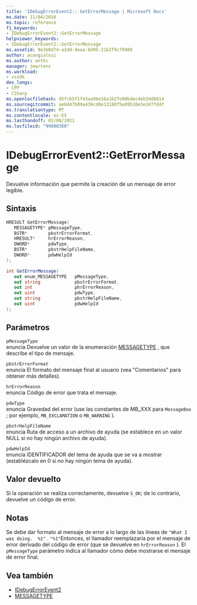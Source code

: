 ```yaml
---
title: 'IDebugErrorEvent2:: GetErrorMessage | Microsoft Docs'
ms.date: 11/04/2016
ms.topic: reference
f1_keywords:
- IDebugErrorEvent2::GetErrorMessage
helpviewer_keywords:
- IDebugErrorEvent2::GetErrorMessage
ms.assetid: 9e3b0d74-a2dd-4eaa-bd95-21b2f9c79409
author: acangialosi
ms.author: anthc
manager: jmartens
ms.workload:
- vssdk
dev_langs:
- CPP
- CSharp
ms.openlocfilehash: d5fcb5f1f43aa9be16a1b2fe00bdec4eb3dd6014
ms.sourcegitcommit: ae6d47b09a439cd0e13180f5e89510e3e347fd47
ms.translationtype: MT
ms.contentlocale: es-ES
ms.lasthandoff: 02/08/2021
ms.locfileid: "99888360"
---
```

# <a name="idebugerrorevent2geterrormessage"></a>IDebugErrorEvent2::GetErrorMessage
Devuelve información que permite la creación de un mensaje de error legible.

## <a name="syntax"></a>Sintaxis

```cpp
HRESULT GetErrorMessage(
   MESSAGETYPE* pMessageType,
   BSTR*        pbstrErrorFormat,
   HRESULT*     hrErrorReason,
   DWORD*       pdwType,
   BSTR*        pbstrHelpFileName,
   DWORD*       pdwHelpId
);
```

```csharp
int GetErrorMessage(
   out enum_MESSAGETYPE   pMessageType,
   out string             pbstrErrorFormat,
   out int                phrErrorReason,
   out uint               pdwType,
   out string             pbstrHelpFileName,
   out uint               pdwHelpId
);
```

## <a name="parameters"></a>Parámetros
`pMessageType`\
enuncia Devuelve un valor de la enumeración [MESSAGETYPE](../../../extensibility/debugger/reference/messagetype.md) , que describe el tipo de mensaje.

`pbstrErrorFormat`\
enuncia El formato del mensaje final al usuario (vea "Comentarios" para obtener más detalles).

`hrErrorReason`\
enuncia Código de error que trata el mensaje.

`pdwType`\
enuncia Gravedad del error (use las constantes de MB_XXX para `MessageBox` ; por ejemplo, `MB_EXCLAMATION` o `MB_WARNING` ).

`pbstrHelpFileName`\
enuncia Ruta de acceso a un archivo de ayuda (se establece en un valor NULL si no hay ningún archivo de ayuda).

`pdwHelpId`\
enuncia IDENTIFICADOR del tema de ayuda que se va a mostrar (establézcalo en 0 si no hay ningún tema de ayuda).

## <a name="return-value"></a>Valor devuelto
 Si la operación se realiza correctamente, devuelve `S_OK`; de lo contrario, devuelve un código de error.

## <a name="remarks"></a>Notas
 Se debe dar formato al mensaje de error a lo largo de las líneas de `"What I was doing.  %1"` . `"%1"`Entonces, el llamador reemplazaría por el mensaje de error derivado del código de error (que se devuelve en `hrErrorReason` ). El `pMessageType` parámetro indica al llamador cómo debe mostrarse el mensaje de error final.

## <a name="see-also"></a>Vea también
- [IDebugErrorEvent2](../../../extensibility/debugger/reference/idebugerrorevent2.md)
- [MESSAGETYPE](../../../extensibility/debugger/reference/messagetype.md)
